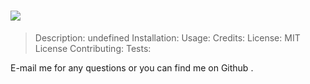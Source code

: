 
#  <img src="https://img.shields.io/badge/License-MIT License-lightblue.svg">
> Description: undefined
> Installation: 
> Usage: 
> Credits: 
> License: MIT License
> Contributing: 
> Tests: 

E-mail me for any questions [](mailto:) or you can find me on Github [](https://github.com/).